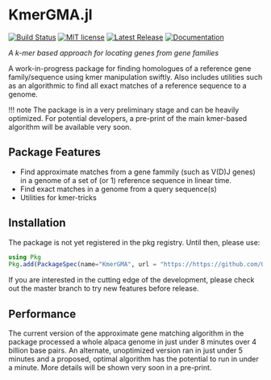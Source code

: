 # KmerGMA.jl
[![Build Status](https://github.com/Qile0317/KmerGMA.jl/actions/workflows/CI.yml/badge.svg?branch=master)](https://github.com/Qile0317/KmerGMA.jl/actions/workflows/CI.yml?query=branch%3Amaster) [![MIT license](https://img.shields.io/badge/license-MIT-green.svg)](https://github.com/Qile0317/LICENSE) [![Latest Release](https://img.shields.io/github/release/Qile0317/KmerGMA.jl.svg)](https://github.com/Qile0317/KmerGMA.jl/releases/latest) [![Documentation](https://img.shields.io/badge/docs-stable-blue.svg)](https://qile0317.github.io/KmerGMA.jl/)

*A k-mer based approach for locating genes from gene families*

A work-in-progress package for finding homologues of a reference gene family/sequence using kmer manipulation swiftly. Also includes utilities such as an algorithmic to find all exact matches of a reference sequence to a genome. 

!!! note
    The package is in a very preliminary stage and can be heavily optimized. For potential developers, a pre-print of the main kmer-based algorithm will be available very soon. 

## Package Features
- Find approximate matches from a gene fammily (such as V(D)J genes) in a genome of a set of (or 1) reference sequence in linear time. 
- Find exact matches in a genome from a query sequence(s)
- Utilities for kmer-tricks

## Installation
The package is not yet registered in the pkg registry. Until then, please use:

```julia
using Pkg
Pkg.add(PackageSpec(name="KmerGMA", url = "https://https://github.com/Qile0317/KmerGMA.jl.git"))
```

If you are interested in the cutting edge of the development, please check out the master branch to try new features before release.

## Performance
The current version of the approximate gene matching algorithm in the package processed a whole alpaca genome in just under 8 minutes over 4 billion base pairs. An alternate, unoptimized version ran in just under 5 minutes and a proposed, optimal algorithm has the potential to run in under a minute. More details will be shown very soon in a pre-print. 